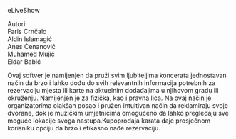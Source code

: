 eLiveShow

Autori:\
Faris Crnčalo\
Aldin Islamagić\
Anes Ćenanović\
Muhamed Mujić\
Eldar Babić



Ovaj softver je namijenjen da pruži svim ljubiteljima koncerata jednostavan način da brzo i lahko dođu do svih relevantnih
informacija potrebnih za rezervaciju mjesta ili karte na aktuelnim dodađajima u njihovom gradu ili okruženju.
Namijenjen je za fizička, kao i pravna lica. Na ovaj način je organizatorima olakšan posao i pružen
intuitivan način da reklamiraju svoje dvorane, dok je muzičkim umjetnicima omogućeno da lahko pregledaju sve moguće 
lokacije svoga nastupa.Kupoprodaja karata daje prosječnom korisniku opciju da brzo i efikasno nađe rezervaciju.
